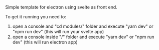 Simple template for electron using svelte as front end.


To get it running you need to:

1. open a console and "cd modules/" folder and execute "yarn dev" or "npm run dev" (this will run your svelte app)
2. open a console inside "/" folder and execute "yarn dev" or "npm run dev" (this will run electron app)
